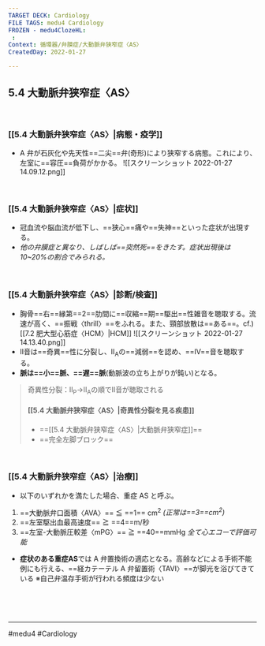 ```yaml
---
TARGET DECK: Cardiology
FILE TAGS: medu4 Cardiology
FROZEN - medu4ClozeHL:
 : 
Context: 循環器/弁膜症/大動脈弁狭窄症〈AS〉
CreatedDay: 2022-01-27

---
```


## 5.4 大動脈弁狭窄症〈AS〉

<br>

### [[5.4 大動脈弁狭窄症〈AS〉|病態・疫学]]
* A 弁が石灰化や先天性==二尖==弁(奇形)により狭窄する病態。これにより、左室に==容圧==負荷がかかる。
![[スクリーンショット 2022-01-27 14.09.12.png]]
<!--ID: 1643709296407-->


<br>

### [[5.4 大動脈弁狭窄症〈AS〉|症状]]
* 冠血流や脳血流が低下し、==狭心==痛や==失神==といった症状が出現する。
* *他の弁膜症と異なり、しばしば==突然死==をきたす。症状出現後は10~20%の割合でみられる。*
<!--ID: 1643709296414-->


<br>

### [[5.4 大動脈弁狭窄症〈AS〉|診断/検査]]
* 胸骨==右==縁第==2==肋間に==収縮==期==駆出==性雑音を聴取する。流速が高く、==振戦〈thrill〉==をふれる。また、頸部放散は==ある==。cf.)[[7.2 肥大型心筋症〈HCM〉|HCM]]
![[スクリーンショット 2022-01-27 14.13.40.png]]
* Ⅱ音は==奇異==性に分裂し、Ⅱ<sub>A</sub>の==減弱==を認め、==Ⅳ==音を聴取する。
* **脈は==小==脈、==遅==脈**(動脈波の立ち上がりが鈍い)となる。
<!--ID: 1643709296420-->





>奇異性分裂：Ⅱ<sub>P</sub>→Ⅱ<sub>A</sub>の順でII音が聴取される
>#### [[5.4 大動脈弁狭窄症〈AS〉|奇異性分裂を見る疾患]]
>* ==[[5.4 大動脈弁狭窄症〈AS〉|大動脈弁狭窄症]]==
>* ==完全左脚ブロック==
<!--ID: 1653285620501-->



<br>

### [[5.4 大動脈弁狭窄症〈AS〉|治療]]
* 以下のいずれかを満たした場合、重症 AS と呼ぶ。
1. ==大動脈弁口面積〈AVA〉== ≦ ==1== cm<sup>2</sup> *(正常は==3==cm<sup>2</sup>)*
2. ==左室駆出血最高速度== ≧ ==4==m/秒
3. ==左室-大動脈圧較差〈mPG〉== ≧  ==40==mmHg
*全て心エコーで評価可能*
* **症状のある重症AS**では A 弁置換術の適応となる。高齢などによる手術不能例にも行える、==経カテーテル A 弁留置術〈TAVI〉==が脚光を浴びてきている
※自己弁温存手術が行われる頻度は少ない
<!--ID: 1655643138191-->





<br><br><br>

---
#medu4 #Cardiology
